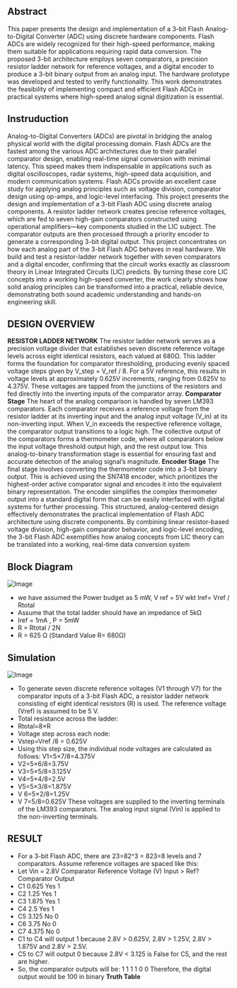 ## Abstract
This paper presents the design and implementation of a 3-bit Flash Analog-to-Digital Converter (ADC) using discrete hardware components. Flash ADCs are widely recognized for their high-speed performance, making them suitable for applications requiring rapid data conversion. The proposed 3-bit architecture employs seven comparators, a precision resistor ladder network for reference voltages, and a digital encoder to produce a 3-bit binary output from an analog input. The hardware prototype was developed and tested to verify functionality.  This work demonstrates the feasibility of implementing compact and efficient Flash ADCs in practical systems where high-speed analog signal digitization is essential.
## Instruduction
Analog-to-Digital Converters (ADCs) are pivotal in bridging the analog physical world with the digital processing domain. Flash ADCs are the fastest among the various ADC architectures due to their parallel comparator design, enabling real-time signal conversion with minimal latency. This speed makes them indispensable in applications such as digital oscilloscopes, radar systems, high-speed data acquisition, and modern communication systems.
Flash ADCs provide an excellent case study for applying analog principles such as voltage division, comparator design using op-amps, and logic-level interfacing. This project presents the design and implementation of a 3-bit Flash ADC using discrete analog components. A resistor ladder network creates precise reference voltages, which are fed to seven high-gain comparators constructed using operational amplifiers—key components studied in the LIC subject. The comparator outputs are then processed through a priority encoder to generate a corresponding 3-bit digital output.
This project concentrates on how each analog part of the 3-bit Flash ADC behaves in real hardware. We build and test a resistor-ladder network together with seven comparators and a digital encoder, confirming that the circuit works exactly as classroom theory in Linear Integrated Circuits (LIC) predicts. By turning these core LIC concepts into a working high-speed converter, the work clearly shows how solid analog principles can be transformed into a practical, reliable device, demonstrating both sound academic understanding and hands-on engineering skill.

## 	DESIGN OVERVIEW
**RESISTOR LADDER NETWORK**
The resistor ladder network serves as a precision voltage divider that establishes seven discrete reference voltage levels across eight identical resistors, each valued at 680Ω. This ladder forms the foundation for comparator thresholding, producing evenly spaced voltage steps given by V_step = V_ref / 8. For a 5V reference, this results in voltage levels at approximately 0.625V increments, ranging from 0.625V to 4.375V. These voltages are tapped from the junctions of the resistors and fed directly into the inverting inputs of the comparator array.
 **Comparator Stage**
The heart of the analog comparison is handled by seven LM393 comparators. Each comparator receives a reference voltage from the resistor ladder at its inverting input and the analog input voltage (V_in) at its non-inverting input. When V_in exceeds the respective reference voltage, the comparator output transitions to a logic high. The collective output of the comparators forms a thermometer code, where all comparators below the input voltage threshold output high, and the rest output low. This analog-to-binary transformation stage is essential for ensuring fast and accurate detection of the analog signal’s magnitude.
**Encoder Stage**
The final stage involves converting the thermometer code into a 3-bit binary output. This is achieved using the SN7418 encoder, which prioritizes the highest-order active comparator signal and encodes it into the equivalent binary representation. The encoder simplifies the complex thermometer output into a standard digital form that can be easily interfaced with digital systems for further processing.
This structured, analog-centered design effectively demonstrates the practical implementation of Flash ADC architecture using discrete components. By combining linear resistor-based voltage division, high-gain comparator behavior, and logic-level encoding, the 3-bit Flash ADC exemplifies how analog concepts from LIC theory can be translated into a working, real-time data conversion system
## Block Diagram 
![Image](https://github.com/user-attachments/assets/4227263e-8092-42ae-beb2-7600348c173b)

 - we have assumed the Power budget as 5 mW, V ref = 5V wkt  Iref= Vref / Rtotal
 - Assume that the total ladder should have an impedance of 5kΩ
 - Iref = 1mA , P = 5mW
 - R = Rtotal / 2N
 -  R = 625 Ω (Standard Value R= 680Ω)
  ## Simulation 
![Image](https://github.com/user-attachments/assets/09d92177-bce4-4b91-a0c7-ceda457ec651)

- To generate seven discrete reference voltages (V1 through V7) for the comparator inputs of a 3-bit Flash ADC, a resistor ladder network consisting of eight identical resistors (R) is used. The reference voltage (Vref) is assumed to be 5 V.
- Total resistance across the ladder:
- Rtotal=8×R
- Voltage step across each node:
- Vstep=Vref /8 = 0.625V
- Using this step size, the individual node voltages are calculated as follows: V1=5×7/8=4.375V
- V2=5×6/8=3.75V
-  V3=5×5/8=3.125V
-  V4=5×4/8=2.5V
-  V5=5×3/8=1.875V
-  V 6=5×2/8=1.25V
-  V 7=5/8=0.625V
  These voltages are supplied to the inverting terminals of the LM393 comparators. The analog input signal (Vin) is applied to the non-inverting terminals.
## RESULT
- For a 3-bit Flash ADC, there are 23=82^3 = 823=8 levels and 7 comparators. Assume reference voltages are spaced like this:
- Let Vin = 2.8V Comparator	Reference Voltage (V)	Input > Ref?	Comparator Output
-  C1	0.625	Yes	1
-  C2	1.25	Yes	1
-  C3	1.875	Yes	1
-  C4	2.5	Yes	1
-  C5	3.125	No	0
- C6	3.75	No	0
- C7	4.375	No	0
- C1 to C4 will output 1 because 2.8V > 0.625V, 2.8V > 1.25V, 2.8V > 1.875V and 2.8V > 2.5V.
- C5 to C7 will output 0 because 2.8V < 3.125 is False for C5, and the rest are higher.
- So, the comparator outputs will be: 1 1 1 1 0 0
 Therefore, the digital output would be 100 in binary 
**Truth Table**
  
